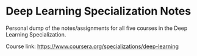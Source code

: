 

# Deep Learning Specialization Notes

Personal dump of the notes/assignments for all five courses in the Deep Learning Specialization.

Course link: https://www.coursera.org/specializations/deep-learning 